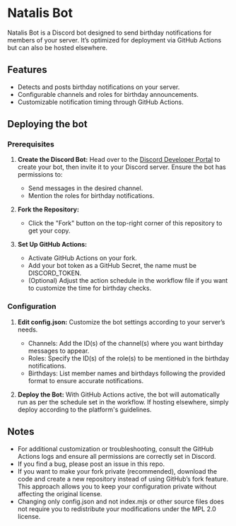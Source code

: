 # Natalis Bot

Natalis Bot is a Discord bot designed to send birthday notifications for members of your server. It’s optimized for deployment via GitHub Actions but can also be hosted elsewhere.


## Features

- Detects and posts birthday notifications on your server.
- Configurable channels and roles for birthday announcements.
- Customizable notification timing through GitHub Actions.

## Deploying the bot

### Prerequisites

1. **Create the Discord Bot:** Head over to the [Discord Developer Portal](https://discord.com/developers) to create your bot, then invite it to your Discord server. Ensure the bot has permissions to:
    - Send messages in the desired channel.
    - Mention the roles for birthday notifications.

2. **Fork the Repository:**
    - Click the "Fork" button on the top-right corner of this repository to get your copy.

3. **Set Up GitHub Actions:**
    - Activate GitHub Actions on your fork.
    - Add your bot token as a GitHub Secret, the name must be DISCORD_TOKEN.
    - (Optional) Adjust the action schedule in the workflow file if you want to customize the time for birthday checks.

### Configuration

1. **Edit config.json:** Customize the bot settings according to your server’s needs.
    - Channels: Add the ID(s) of the channel(s) where you want birthday messages to appear.
    - Roles: Specify the ID(s) of the role(s) to be mentioned in the birthday notifications.
    - Birthdays: List member names and birthdays following the provided format to ensure accurate notifications.

2. **Deploy the Bot:** With GitHub Actions active, the bot will automatically run as per the schedule set in the workflow. If hosting elsewhere, simply deploy according to the platform's guidelines.

## Notes

- For additional customization or troubleshooting, consult the GitHub Actions logs and ensure all permissions are correctly set in Discord.
- If you find a bug, please post an issue in this repo.
- If you want to make your fork private (recommended), download the code and create a new repository instead of using GitHub’s fork feature. This approach allows you to keep your configuration private without affecting the original license.
- Changing only config.json and not index.mjs or other source files does not require you to redistribute your modifications under the MPL 2.0 license.
